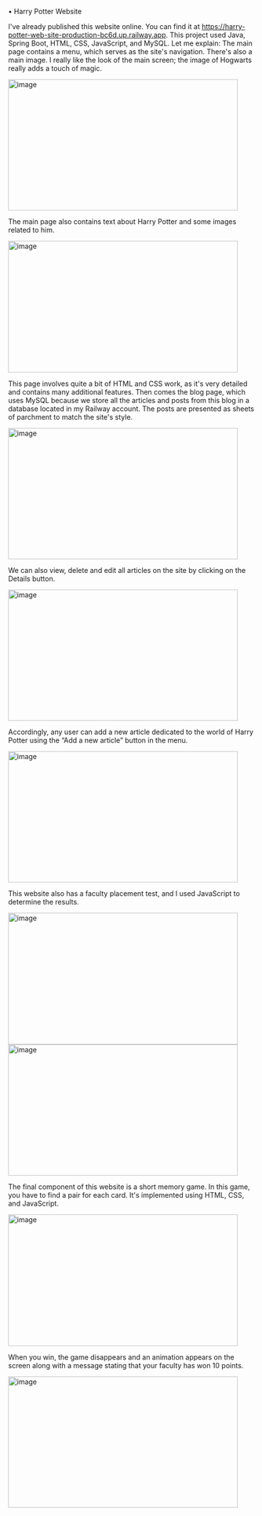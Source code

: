 •	Harry Potter Website

I've already published this website online. You can find it at https://harry-potter-web-site-production-bc6d.up.railway.app. This project used Java, Spring Boot, HTML, CSS, JavaScript, and MySQL. Let me explain:
The main page contains a menu, which serves as the site's navigation. There's also a main image. I really like the look of the main screen; the image of Hogwarts really adds a touch of magic. 

<img width="468" height="267" alt="image" src="https://github.com/user-attachments/assets/9573bdff-f87d-43f8-9343-bee9e65720e1" />

The main page also contains text about Harry Potter and some images related to him.

<img width="468" height="268" alt="image" src="https://github.com/user-attachments/assets/18668a1f-62ea-4486-b880-f198c7e12992" />

This page involves quite a bit of HTML and CSS work, as it's very detailed and contains many additional features.
Then comes the blog page, which uses MySQL because we store all the articles and posts from this blog in a database located in my Railway account. The posts are presented as sheets of parchment to match the site's style. 

<img width="468" height="267" alt="image" src="https://github.com/user-attachments/assets/9c96b9ff-165b-45fb-9a91-4609c6b585a7" />

We can also view, delete and edit all articles on the site by clicking on the Details button. 

<img width="468" height="267" alt="image" src="https://github.com/user-attachments/assets/e788d7b5-6d7d-42aa-912c-df6cf12b4c0a" />

Accordingly, any user can add a new article dedicated to the world of Harry Potter using the “Add a new article” button in the menu. 

<img width="468" height="267" alt="image" src="https://github.com/user-attachments/assets/f3f40489-4cab-4b55-8b92-0ac05e50d79b" />

This website also has a faculty placement test, and I used JavaScript to determine the results. 

<img width="468" height="268" alt="image" src="https://github.com/user-attachments/assets/04662887-a95e-4039-b76d-49370d873925" />

<img width="468" height="267" alt="image" src="https://github.com/user-attachments/assets/9b40502a-2473-4673-8a3d-30655fff4839" />

The final component of this website is a short memory game. In this game, you have to find a pair for each card. It's implemented using HTML, CSS, and JavaScript. 

<img width="468" height="268" alt="image" src="https://github.com/user-attachments/assets/3d2ee102-86c1-4393-84ae-439e3236f540" />

When you win, the game disappears and an animation appears on the screen along with a message stating that your faculty has won 10 points. 

<img width="468" height="267" alt="image" src="https://github.com/user-attachments/assets/d7509da8-f1bd-48c9-80ad-38a84a68b67b" />

